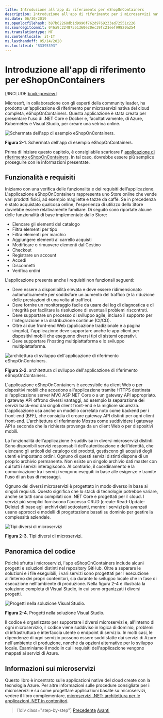 ```yaml
---
title: Introduzione all'app di riferimento per eShopOnContainers
description: Introduzione all'app di riferimento per i microservizi nativi del cloud eShopOnContainers per ASP.NET Core e Azure.
ms.date: 06/30/2019
ms.openlocfilehash: b97b62268db1d9990f762d9769233ad72551c226
ms.sourcegitcommit: 046a9c22487551360e20ec39fc21eef99820a254
ms.translationtype: MT
ms.contentlocale: it-IT
ms.lasthandoff: 05/14/2020
ms.locfileid: "83395393"
---
```

# <a name="introducing-eshoponcontainers-reference-app"></a>Introduzione all'app di riferimento per eShopOnContainers

[!INCLUDE [book-preview](../../../includes/book-preview.md)]

Microsoft, in collaborazione con gli esperti della community leader, ha prodotto un'applicazione di riferimento per microservizi nativa del cloud completa, eShopOnContainers. Questa applicazione è stata creata per presentare l'uso di .NET Core e Docker e, facoltativamente, di Azure, Kubernetes e Visual Studio, per creare una vetrina online.

![Schermata dell'app di esempio eShopOnContainers.](./media/eshoponcontainers-sample-app-screenshot.png)

**Figura 2-1**. Schermata dell'app di esempio eShopOnContainers.

Prima di iniziare questo capitolo, è consigliabile scaricare l' [applicazione di riferimento eShopOnContainers](https://github.com/dotnet-architecture/eShopOnContainers). In tal caso, dovrebbe essere più semplice proseguire con le informazioni presentate.

## <a name="features-and-requirements"></a>Funzionalità e requisiti

Iniziamo con una verifica delle funzionalità e dei requisiti dell'applicazione. L'applicazione eShopOnContainers rappresenta uno Store online che vende vari prodotti fisici, ad esempio magliette e tazze da caffè. Se in precedenza è stato acquistato qualcosa online, l'esperienza di utilizzo dello Store dovrebbe essere relativamente familiare. Di seguito sono riportate alcune delle funzionalità di base implementate dallo Store:

- Elencare gli elementi del catalogo
- Filtra elementi per tipo
- Filtra elementi per marchio
- Aggiungere elementi al carrello acquisti
- Modificare o rimuovere elementi dal Cestino
- Checkout
- Registrare un account
- Accedi
- Disconnetti
- Verifica ordini

L'applicazione presenta anche i requisiti non funzionali seguenti:

- Deve essere a disponibilità elevata e deve essere ridimensionato automaticamente per soddisfare un aumento del traffico (e la riduzione delle prestazioni di una volta al traffico).
- Deve fornire un monitoraggio facile da usare dei log di diagnostica e di integrità per facilitare la risoluzione di eventuali problemi riscontrati.
- Deve supportare un processo di sviluppo agile, incluso il supporto per l'integrazione e la distribuzione continue (CI/CD).
- Oltre ai due front-end Web (applicazione tradizionale e a pagina singola), l'applicazione deve supportare anche le app client per dispositivi mobili che eseguono diversi tipi di sistemi operativi.
- Deve supportare l'hosting multipiattaforma e lo sviluppo multipiattaforma.

![architettura di sviluppo dell'applicazione di riferimento eShopOnContainers.](./media/eshoponcontainers-development-architecture.png)

**Figura 2-2**. architettura di sviluppo dell'applicazione di riferimento eShopOnContainers.

L'applicazione eShopOnContainers è accessibile da client Web o per dispositivi mobili che accedono all'applicazione tramite HTTPS destinata all'applicazione server MVC ASP.NET Core o a un gateway API appropriato. I gateway API offrono diversi vantaggi, ad esempio la separazione dei servizi back-end dai singoli client front-end e la migliore sicurezza. L'applicazione usa anche un modello correlato noto come backend per i front-end (BFF), che consiglia di creare gateway API distinti per ogni client front-end. L'architettura di riferimento Mostra come suddividere i gateway API a seconda che la richiesta provenga da un client Web o per dispositivi mobili.

La funzionalità dell'applicazione è suddivisa in diversi microservizi distinti. Sono disponibili servizi responsabili dell'autenticazione e dell'identità, che elencano gli articoli del catalogo dei prodotti, gestiscono gli acquisti degli utenti e impostano ordini. Ognuno di questi servizi distinti dispone di un proprio archivio permanente. Non esiste un singolo archivio dati master con cui tutti i servizi interagiscono. Al contrario, il coordinamento e la comunicazione tra i servizi vengono eseguiti in base alle esigenze e tramite l'uso di un bus di messaggi.

Ognuno dei diversi microservizi è progettato in modo diverso in base ai singoli requisiti. Questo significa che lo stack di tecnologie potrebbe variare, anche se tutti sono compilati con .NET Core e progettati per il cloud. I servizi più semplici forniscono l'accesso CRUD (create-Read-Update-Delete) di base agli archivi dati sottostanti, mentre i servizi più avanzati usano approcci e modelli di progettazione basati su dominio per gestire la complessità aziendale.

![Tipi diversi di microservizi](./media/different-kinds-of-microservices.png)

**Figura 2-3**. Tipi diversi di microservizi.

## <a name="overview-of-the-code"></a>Panoramica del codice

Poiché sfrutta i microservizi, l'app eShopOnContainers include alcuni progetti e soluzioni distinti nel repository GitHub. Oltre a separare le soluzioni e i file eseguibili, i vari servizi sono progettati per l'esecuzione all'interno dei propri contenitori, sia durante lo sviluppo locale che in fase di esecuzione nell'ambiente di produzione. Nella figura 2-4 è illustrata la soluzione completa di Visual Studio, in cui sono organizzati i diversi progetti.

![Progetti nella soluzione Visual Studio.](./media/projects-in-visual-studio-solution.png)

**Figura 2-4**. Progetti nella soluzione Visual Studio.

Il codice è organizzato per supportare i diversi microservizi e, all'interno di ogni microservizio, il codice viene suddiviso in logica di dominio, problemi di infrastruttura e interfaccia utente o endpoint di servizio. In molti casi, le dipendenze di ogni servizio possono essere soddisfatte dai servizi di Azure nell'ambiente di produzione, nonché da opzioni alternative per lo sviluppo locale. Esaminiamo il modo in cui i requisiti dell'applicazione vengono mappati ai servizi di Azure.

## <a name="understanding-microservices"></a>Informazioni sui microservizi

Questo libro è incentrato sulle applicazioni native del cloud create con la tecnologia Azure. Per altre informazioni sulle procedure consigliate per i microservizi e su come progettare applicazioni basate su microservizi, vedere il libro complementare, [microservizi .NET: architettura per le applicazioni .NET in contenitori](https://dotnet.microsoft.com/download/thank-you/microservices-architecture-ebook).

>[!div class="step-by-step"]
>[Precedente](candidate-apps.md) 
> [Avanti](map-eshoponcontainers-azure-services.md)
